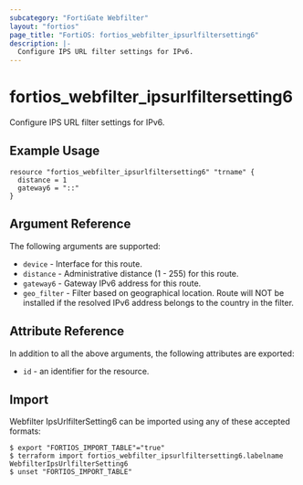 ```yaml
---
subcategory: "FortiGate Webfilter"
layout: "fortios"
page_title: "FortiOS: fortios_webfilter_ipsurlfiltersetting6"
description: |-
  Configure IPS URL filter settings for IPv6.
---
```


# fortios_webfilter_ipsurlfiltersetting6
Configure IPS URL filter settings for IPv6.

## Example Usage

```hcl
resource "fortios_webfilter_ipsurlfiltersetting6" "trname" {
  distance = 1
  gateway6 = "::"
}
```

## Argument Reference

The following arguments are supported:

* `device` - Interface for this route.
* `distance` - Administrative distance (1 - 255) for this route.
* `gateway6` - Gateway IPv6 address for this route.
* `geo_filter` - Filter based on geographical location. Route will NOT be installed if the resolved IPv6 address belongs to the country in the filter.


## Attribute Reference

In addition to all the above arguments, the following attributes are exported:
* `id` - an identifier for the resource.

## Import

Webfilter IpsUrlfilterSetting6 can be imported using any of these accepted formats:
```
$ export "FORTIOS_IMPORT_TABLE"="true"
$ terraform import fortios_webfilter_ipsurlfiltersetting6.labelname WebfilterIpsUrlfilterSetting6
$ unset "FORTIOS_IMPORT_TABLE"
```
